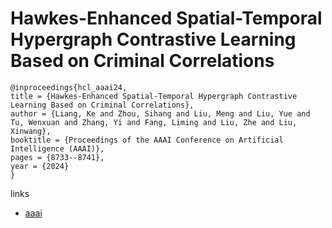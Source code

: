 # Hawkes-Enhanced Spatial-Temporal Hypergraph Contrastive Learning Based on Criminal Correlations

```
@inproceedings{hcl_aaai24,
title = {Hawkes-Enhanced Spatial-Temporal Hypergraph Contrastive Learning Based on Criminal Correlations},
author = {Liang, Ke and Zhou, Sihang and Liu, Meng and Liu, Yue and Tu, Wenxuan and Zhang, Yi and Fang, Liming and Liu, Zhe and Liu, Xinwang},
booktitle = {Proceedings of the AAAI Conference on Artificial Intelligence (AAAI)},
pages = {8733--8741},
year = {2024}
}
```

links
- [aaai](https://ojs.aaai.org/index.php/AAAI/article/view/28719)
